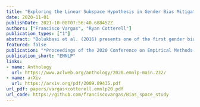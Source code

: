 ```yaml
---
title: "Exploring the Linear Subspace Hypothesis in Gender Bias Mitigation"
date: 2020-11-01
publishDate: 2021-10-08T07:56:40.688452Z
authors: ["Francisco Vargas", "Ryan Cotterell"]
publication_types: ["1"]
abstract: "Bolukbasi et al. (2016) presents one of the first gender bias mitigation techniques for word embeddings. Their method takes pre-trained word embeddings as input and attempts to isolate a linear subspace that captures most of the gender bias in the embeddings. As judged by an analogical evaluation task, their method virtually eliminates gender bias in the embeddings. However, an implicit and untested assumption of their method is that the bias subspace is actually linear. In this work, we generalize their method to a kernelized, non-linear version. We take inspiration from kernel principal component analysis and derive a non-linear bias isolation technique. We discuss and overcome some of the practical drawbacks of our method for non-linear gender bias mitigation in word embeddings and analyze empirically whether the bias subspace is actually linear. Our analysis shows that gender bias is in fact well captured by a linear subspace, justifying the assumption of Bolukbasi et al. (2016)."
featured: false
publication: "*Proceedings of the 2020 Conference on Empirical Methods in Natural Language Processing*"
publication_short: "EMNLP"
links:
- name: Anthology
  url: https://www.aclweb.org/anthology/2020.emnlp-main.232/
- name: arXiv
  url: https://arxiv.org/pdf/2009.09435.pdf
url_pdf: papers/vargas+cotterell.emnlp20.pdf
url_code: https://github.com/franciscovargas/Bias_space_study
---
```


